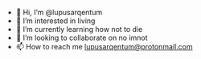 - 👋 Hi, I’m @lupusarqentum
- 👀 I’m interested in living
- 🌱 I’m currently learning how not to die
- 💞️ I’m looking to collaborate on no imnot
- 📫 How to reach me lupusarqentum@protonmail.com

<!---
lupusarqentum/lupusarqentum is a ✨ special ✨ repository because its `README.md` (this file) appears on your GitHub profile.
You can click the Preview link to take a look at your changes.
--->
